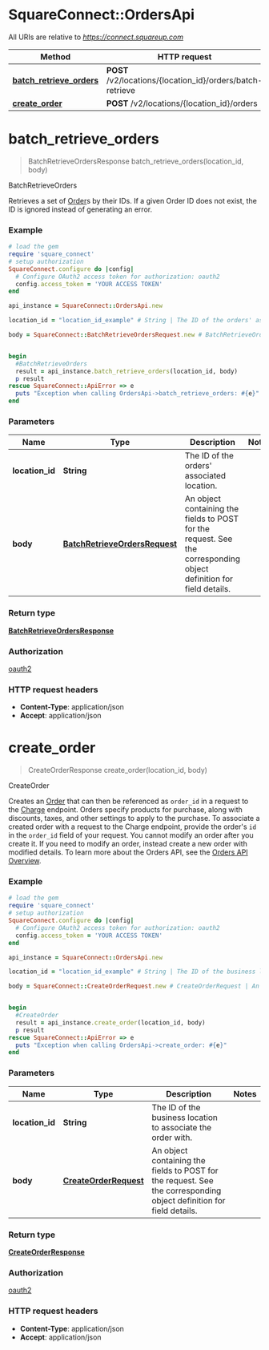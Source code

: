 # SquareConnect::OrdersApi

All URIs are relative to *https://connect.squareup.com*

Method | HTTP request | Description
------------- | ------------- | -------------
[**batch_retrieve_orders**](OrdersApi.md#batch_retrieve_orders) | **POST** /v2/locations/{location_id}/orders/batch-retrieve | BatchRetrieveOrders
[**create_order**](OrdersApi.md#create_order) | **POST** /v2/locations/{location_id}/orders | CreateOrder


# **batch_retrieve_orders**
> BatchRetrieveOrdersResponse batch_retrieve_orders(location_id, body)

BatchRetrieveOrders

Retrieves a set of [Order](#type-order)s by their IDs.  If a given Order ID does not exist, the ID is ignored instead of generating an error.

### Example
```ruby
# load the gem
require 'square_connect'
# setup authorization
SquareConnect.configure do |config|
  # Configure OAuth2 access token for authorization: oauth2
  config.access_token = 'YOUR ACCESS TOKEN'
end

api_instance = SquareConnect::OrdersApi.new

location_id = "location_id_example" # String | The ID of the orders' associated location.

body = SquareConnect::BatchRetrieveOrdersRequest.new # BatchRetrieveOrdersRequest | An object containing the fields to POST for the request.  See the corresponding object definition for field details.


begin
  #BatchRetrieveOrders
  result = api_instance.batch_retrieve_orders(location_id, body)
  p result
rescue SquareConnect::ApiError => e
  puts "Exception when calling OrdersApi->batch_retrieve_orders: #{e}"
end
```

### Parameters

Name | Type | Description  | Notes
------------- | ------------- | ------------- | -------------
 **location_id** | **String**| The ID of the orders&#39; associated location. | 
 **body** | [**BatchRetrieveOrdersRequest**](BatchRetrieveOrdersRequest.md)| An object containing the fields to POST for the request.  See the corresponding object definition for field details. | 

### Return type

[**BatchRetrieveOrdersResponse**](BatchRetrieveOrdersResponse.md)

### Authorization

[oauth2](../README.md#oauth2)

### HTTP request headers

 - **Content-Type**: application/json
 - **Accept**: application/json



# **create_order**
> CreateOrderResponse create_order(location_id, body)

CreateOrder

Creates an [Order](#type-order) that can then be referenced as `order_id` in a request to the [Charge](#endpoint-transactions-charge) endpoint. Orders specify products for purchase, along with discounts, taxes, and other settings to apply to the purchase.  To associate a created order with a request to the Charge endpoint, provide the order's `id` in the `order_id` field of your request.  You cannot modify an order after you create it. If you need to modify an order, instead create a new order with modified details.  To learn more about the Orders API, see the [Orders API Overview](/products/orders/overview).

### Example
```ruby
# load the gem
require 'square_connect'
# setup authorization
SquareConnect.configure do |config|
  # Configure OAuth2 access token for authorization: oauth2
  config.access_token = 'YOUR ACCESS TOKEN'
end

api_instance = SquareConnect::OrdersApi.new

location_id = "location_id_example" # String | The ID of the business location to associate the order with.

body = SquareConnect::CreateOrderRequest.new # CreateOrderRequest | An object containing the fields to POST for the request.  See the corresponding object definition for field details.


begin
  #CreateOrder
  result = api_instance.create_order(location_id, body)
  p result
rescue SquareConnect::ApiError => e
  puts "Exception when calling OrdersApi->create_order: #{e}"
end
```

### Parameters

Name | Type | Description  | Notes
------------- | ------------- | ------------- | -------------
 **location_id** | **String**| The ID of the business location to associate the order with. | 
 **body** | [**CreateOrderRequest**](CreateOrderRequest.md)| An object containing the fields to POST for the request.  See the corresponding object definition for field details. | 

### Return type

[**CreateOrderResponse**](CreateOrderResponse.md)

### Authorization

[oauth2](../README.md#oauth2)

### HTTP request headers

 - **Content-Type**: application/json
 - **Accept**: application/json



